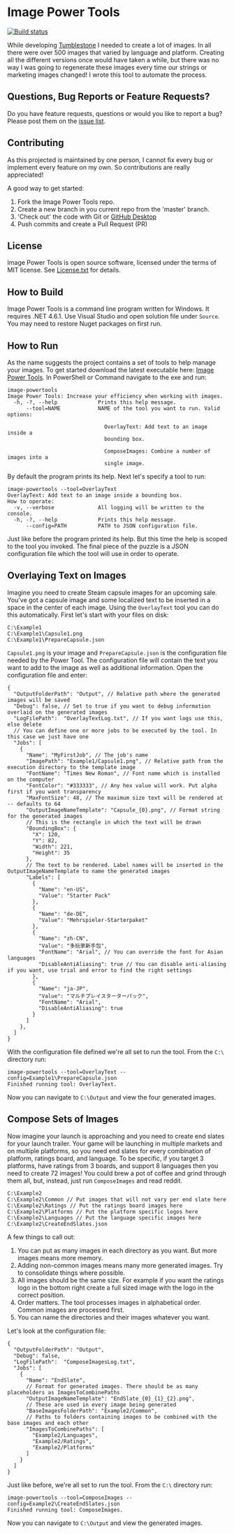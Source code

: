 Image Power Tools
===
[![Build status](https://ci.appveyor.com/api/projects/status/i7j8axrrek8vxscr?svg=true)](https://ci.appveyor.com/project/aschearer/image-powertools)

While developing [Tumblestone][1] I needed to create a lot of images. In all there were over 500 images that varied by language and platform. Creating all the different versions once would have taken a while, but there was no way I was going to regenerate these images every time our strings or marketing images changed! I wrote this tool to automate the process.

Questions, Bug Reports or Feature Requests?
---
Do you have feature requests, questions or would you like to report a bug? Please post them on the [issue list][4].

Contributing
---
As this projected is maintained by one person, I cannot fix every bug or implement every feature on my own. So contributions are really appreciated!

A good way to get started:

1. Fork the Image Power Tools repo. 
1. Create a new branch in you current repo from the 'master' branch.
1. 'Check out' the code with Git or [GitHub Desktop](https://desktop.github.com/)
1. Push commits and create a Pull Request (PR)

License
---
Image Power Tools is open source software, licensed under the terms of MIT license. 
See [License.txt](License.txt) for details.

How to Build
---
Image Power Tools is a command line program written for Windows. It requires .NET 4.6.1. Use Visual Studio and open solution file under `Source`. You may need to restore Nuget packages on first run.

How to Run
---
As the name suggests the project contains a set of tools to help manage your images. To get started download the latest executable here: [Image Power Tools][2]. In PowerShell or Command navigate to the exe and run:

    image-powertools
    Image Power Tools: Increase your efficiency when working with images.
      -h, -?, --help             Prints this help message.
          --tool=NAME            NAME of the tool you want to run. Valid options:

                                   OverlayText: Add text to an image inside a
                                   bounding box.

                                   ComposeImages: Combine a number of images into a
                                   single image.

By default the program prints its help. Next let's specify a tool to run:

    image-powertools --tool=OverlayText
    OverlayText: Add text to an image inside a bounding box.
    How to operate:
      -v, --verbose              All logging will be written to the console.
      -h, -?, --help             Prints this help message.
          --config=PATH          PATH to JSON configuration file.

Just like before the program printed its help. But this time the help is scoped to the tool you invoked. The final piece of the puzzle is a JSON configuration file which the tool will use in order to operate.

Overlaying Text on Images
---
Imagine you need to create Steam capsule images for an upcoming sale. You've got a capsule image and some localized text to be inserted in a space in the center of each image. Using the `OverlayText` tool you can do this automatically. First let's start with your files on disk:

    C:\Example1
    C:\Example1\Capsule1.png
    C:\Example1\PrepareCapsule.json

`Capsule1.png` is your image and `PrepareCapsule.json` is the configuration file needed by the Power Tool. The configuration file will contain the text you want to add to the image as well as additional information. Open the configuration file and enter:

    {
      "OutputFolderPath": "Output", // Relative path where the generated images will be saved 
      "Debug": false, // Set to true if you want to debug information overlaid on the generated images
      "LogFilePath":  "OverlayTextLog.txt", // If you want logs use this, else delete
      // You can define one or more jobs to be executed by the tool. In this case we just have one
      "Jobs": [
        {
          "Name": "MyFirstJob", // The job's name
          "ImagePath": "Example1/Capsule1.png", // Relative path from the execution directory to the template image
          "FontName": "Times New Roman", // Font name which is installed on the computer
          "FontColor": "#333333", // Any hex value will work. Put alpha first if you want transparency
          "MaxFontSize": 48, // The maximum size text will be rendered at -- defaults to 64
          "OutputImageNameTemplate": "Capsule_{0}.png", // Format string for the generated images
          // This is the rectangle in which the text will be drawn
          "BoundingBox": {
            "X": 120,
            "Y": 82,
            "Width": 221,
            "Height": 35
          },
          // The text to be rendered. Label names will be inserted in the OutputImageNameTemplate to name the generated images
          "Labels": [
            {
              "Name": "en-US",
              "Value": "Starter Pack"
            },
            {
              "Name": "de-DE",
              "Value": "Mehrspieler-Starterpaket"
            },
            {
              "Name": "zh-CN",
              "Value": "多玩家新手包",
              "FontName": "Arial", // You can override the font for Asian languages
              "DisableAntiAliasing": true // You can disable anti-aliasing if you want, use trial and error to find the right settings
            },
            {
              "Name": "ja-JP",
              "Value": "マルチプレイスターターパック",
              "FontName": "Arial",
              "DisableAntiAliasing": true
            }
          ]
        },
      ]
    }

With the configuration file defined we're all set to run the tool. From the `C:\` directory run:

    image-powertools --tool=OverlayText --config=Example1\PrepareCapsule.json
    Finished running tool: OverlayText.

Now you can navigate to `C:\Output` and view the four generated images.

Compose Sets of Images
---
Now imagine your launch is approaching and you need to create end slates for your launch trailer. Your game will be launching in multiple markets and on multiple platforms, so you need end slates for every combination of platform, ratings board, and language. To be specific, if you target 3 platforms, have ratings from 3 boards, and support 8 languages then you need to create 72 images! You could brew a pot of coffee and grind through them all, but, instead, just run `ComposeImages` and read reddit.

    C:\Example2
    C:\Example2\Common // Put images that will not vary per end slate here
    C:\Example2\Ratings // Put the ratings board images here
    C:\Example2\Platforms // Put the platform specific logos here
    C:\Example2\Languages // Put the language specific images here
    C:\Example2\CreateEndSlates.json

A few things to call out:

  1. You can put as many images in each directory as you want. But more images means more memory.
  1. Adding non-common images means many more generated images. Try to consolidate things where possible.
  1. All images should be the same size. For example if you want the ratings logo in the bottom right create a full sized image with the logo in the correct position.
  1. Order matters. The tool processes images in alphabetical order. Common images are processed first.
  1. You can name the directories and their images whatever you want.

Let's look at the configuration file:

    {
      "OutputFolderPath": "Output",
      "Debug": false,
      "LogFilePath":  "ComposeImagesLog.txt",
      "Jobs": [
        {
          "Name": "EndSlate",
          // Format for generated images. There should be as many placeholders as ImagesToCombinePaths
          "OutputImageNameTemplate": "EndSlate_{0}_{1}_{2}.png",
          // These are used in every image being generated
          "BaseImagesFolderPath": "Example2/Common",
          // Paths to folders containing images to be combined with the base images and each other
          "ImagesToCombinePaths": [
            "Example2/Languages",
            "Example2/Ratings",
            "Example2/Platforms"
          ]
        }
      ]
    }

Just like before, we're all set to run the tool. From the `C:\` directory run:

    image-powertools --tool=ComposeImages --config=Example2\CreateEndSlates.json
    Finished running tool: ComposeImages.

Now you can navigate to `C:\Output` and view the generated images.

[1]: http://tumblestonegame.com
[2]: https://github.com/aschearer/image-powertools/releases/latest
[3]: https://github.com/aschearer/image-powertools
[4]: https://github.com/aschearer/image-powertools/issues
